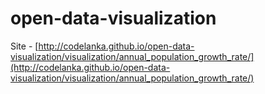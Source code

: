 # open-data-visualization


Site - [http://codelanka.github.io/open-data-visualization/visualization/annual_population_growth_rate/](http://codelanka.github.io/open-data-visualization/visualization/annual_population_growth_rate/)
